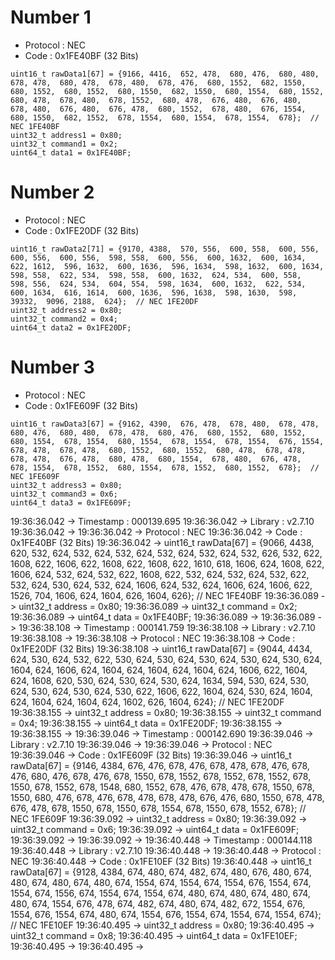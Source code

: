 # Number 1


* Protocol  : NEC
* Code      : 0x1FE40BF (32 Bits)

```
uint16_t rawData1[67] = {9166, 4416,  652, 478,  680, 476,  680, 480,  678, 478,  680, 478,  678, 480,  678, 476,  680, 1552,  682, 1550,  680, 1552,  680, 1552,  680, 1550,  682, 1550,  680, 1554,  680, 1552,  680, 478,  678, 480,  678, 1552,  680, 478,  676, 480,  676, 480,  678, 480,  676, 480,  676, 478,  680, 1552,  678, 480,  676, 1554,  680, 1550,  682, 1552,  678, 1554,  680, 1554,  678, 1554,  678};  // NEC 1FE40BF
uint32_t address1 = 0x80;
uint32_t command1 = 0x2;
uint64_t data1 = 0x1FE40BF;
```

# Number 2

* Protocol  : NEC
* Code      : 0x1FE20DF (32 Bits)

```
uint16_t rawData2[71] = {9170, 4388,  570, 556,  600, 558,  600, 556,  600, 556,  600, 556,  598, 558,  600, 556,  600, 1632,  600, 1634,  622, 1612,  596, 1632,  600, 1636,  596, 1634,  598, 1632,  600, 1634,  598, 558,  622, 534,  598, 558,  600, 1632,  624, 534,  600, 558,  598, 556,  624, 534,  604, 554,  598, 1634,  600, 1632,  622, 534,  600, 1634,  616, 1614,  600, 1636,  596, 1638,  598, 1630,  598, 39332,  9096, 2188,  624};  // NEC 1FE20DF
uint32_t address2 = 0x80;
uint32_t command2 = 0x4;
uint64_t data2 = 0x1FE20DF;
```

# Number 3

* Protocol  : NEC
* Code      : 0x1FE609F (32 Bits)

```
uint16_t rawData3[67] = {9162, 4390,  676, 478,  678, 480,  678, 478,  680, 476,  680, 480,  678, 478,  680, 476,  680, 1552,  680, 1552,  680, 1554,  678, 1554,  680, 1554,  678, 1554,  678, 1554,  676, 1554,  678, 478,  678, 478,  680, 1552,  680, 1552,  680, 478,  678, 478,  678, 478,  676, 478,  680, 478,  680, 1554,  678, 480,  676, 478,  678, 1554,  678, 1552,  680, 1554,  678, 1552,  680, 1552,  678};  // NEC 1FE609F
uint32_t address3 = 0x80;
uint32_t command3 = 0x6;
uint64_t data3 = 0x1FE609F;
```


19:36:36.042 -> Timestamp : 000139.695
19:36:36.042 -> Library   : v2.7.10
19:36:36.042 -> 
19:36:36.042 -> Protocol  : NEC
19:36:36.042 -> Code      : 0x1FE40BF (32 Bits)
19:36:36.042 -> uint16_t rawData[67] = {9066, 4438,  620, 532,  624, 532,  624, 532,  624, 532,  624, 532,  624, 532,  626, 532,  622, 1608,  622, 1606,  622, 1608,  622, 1608,  622, 1610,  618, 1606,  624, 1608,  622, 1606,  624, 532,  624, 532,  622, 1608,  622, 532,  624, 532,  624, 532,  622, 532,  624, 530,  624, 532,  624, 1606,  624, 532,  624, 1606,  624, 1606,  622, 1526,  704, 1606,  624, 1604,  626, 1604,  626};  // NEC 1FE40BF
19:36:36.089 -> uint32_t address = 0x80;
19:36:36.089 -> uint32_t command = 0x2;
19:36:36.089 -> uint64_t data = 0x1FE40BF;
19:36:36.089 -> 
19:36:36.089 -> 
19:36:38.108 -> Timestamp : 000141.759
19:36:38.108 -> Library   : v2.7.10
19:36:38.108 -> 
19:36:38.108 -> Protocol  : NEC
19:36:38.108 -> Code      : 0x1FE20DF (32 Bits)
19:36:38.108 -> uint16_t rawData[67] = {9044, 4434,  624, 530,  624, 532,  622, 530,  624, 530,  624, 530,  624, 530,  624, 530,  624, 1604,  624, 1606,  624, 1604,  624, 1604,  624, 1604,  624, 1606,  622, 1604,  624, 1608,  620, 530,  624, 530,  624, 530,  624, 1634,  594, 530,  624, 530,  624, 530,  624, 530,  624, 530,  622, 1606,  622, 1604,  624, 530,  624, 1604,  624, 1604,  624, 1604,  624, 1602,  626, 1604,  624};  // NEC 1FE20DF
19:36:38.155 -> uint32_t address = 0x80;
19:36:38.155 -> uint32_t command = 0x4;
19:36:38.155 -> uint64_t data = 0x1FE20DF;
19:36:38.155 -> 
19:36:38.155 -> 
19:36:39.046 -> Timestamp : 000142.690
19:36:39.046 -> Library   : v2.7.10
19:36:39.046 -> 
19:36:39.046 -> Protocol  : NEC
19:36:39.046 -> Code      : 0x1FE609F (32 Bits)
19:36:39.046 -> uint16_t rawData[67] = {9146, 4384,  676, 476,  678, 476,  678, 478,  678, 476,  678, 476,  680, 476,  678, 476,  678, 1550,  678, 1552,  678, 1552,  678, 1552,  678, 1550,  678, 1552,  678, 1548,  680, 1552,  678, 476,  678, 478,  678, 1550,  678, 1550,  680, 476,  678, 476,  678, 478,  678, 478,  676, 476,  680, 1550,  678, 478,  676, 478,  678, 1550,  678, 1550,  678, 1554,  678, 1550,  678, 1552,  678};  // NEC 1FE609F
19:36:39.092 -> uint32_t address = 0x80;
19:36:39.092 -> uint32_t command = 0x6;
19:36:39.092 -> uint64_t data = 0x1FE609F;
19:36:39.092 -> 
19:36:39.092 -> 
19:36:40.448 -> Timestamp : 000144.118
19:36:40.448 -> Library   : v2.7.10
19:36:40.448 -> 
19:36:40.448 -> Protocol  : NEC
19:36:40.448 -> Code      : 0x1FE10EF (32 Bits)
19:36:40.448 -> uint16_t rawData[67] = {9128, 4384,  674, 480,  674, 482,  674, 480,  676, 480,  674, 480,  674, 480,  674, 480,  674, 1554,  674, 1554,  674, 1554,  676, 1554,  674, 1554,  674, 1556,  674, 1554,  674, 1554,  674, 480,  674, 480,  674, 480,  674, 480,  674, 1554,  676, 478,  674, 482,  674, 480,  674, 482,  672, 1554,  676, 1554,  676, 1554,  674, 480,  674, 1554,  676, 1554,  674, 1554,  674, 1554,  674};  // NEC 1FE10EF
19:36:40.495 -> uint32_t address = 0x80;
19:36:40.495 -> uint32_t command = 0x8;
19:36:40.495 -> uint64_t data = 0x1FE10EF;
19:36:40.495 -> 
19:36:40.495 -> 
